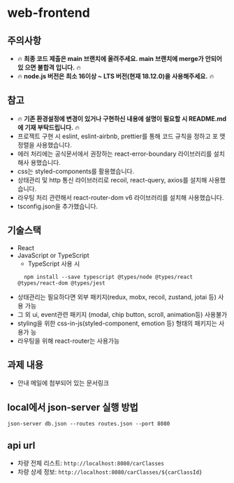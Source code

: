 # web-frontend

## 주의사항

- 🔥 **최종 코드 제출은 main 브랜치에 올려주세요. main 브랜치에 merge가 안되어있
  으면 불합격 입니다.** 🔥
- 🔥 **node.js 버전은 최소 16이상 ~ LTS 버전(현재 18.12.0)을 사용해주세요.** 🔥

## 참고

- 🔥 **기존 환경설정에 변경이 있거나 구현하신 내용에 설명이 필요할 시 README.md
  에 기재 부탁드립니다.** 🔥
- 프로젝트 구현 시 eslint, eslint-airbnb, prettier를 통해 코드 규칙을 정하고 포
  맷 정렬을 사용했습니다.
- 에러 처리에는 공식문서에서 권장하는 react-error-boundary 라이브러리를 설치해사
  용했습니다.
- css는 styled-components를 활용했습니다.
- 상태관리 및 http 통신 라이브러리로 recoil, react-query, axios를 설치해 사용했
  습니다.
- 라우팅 처리 관련해서 react-router-dom v6 라이브러리를 설치해 사용했습니다.
- tsconfig.json을 추가했습니다.

## 기술스택

- React
- JavaScript or TypeScript
  - TypeScript 사용 시
  ```
    npm install --save typescript @types/node @types/react @types/react-dom @types/jest
  ```
- 상태관리는 필요하다면 외부 패키지(redux, mobx, recoil, zustand, jotai 등) 사용
  가능
- 그 외 ui, event관련 패키지 (modal, chip button, scroll, animation등) 사용불가
- styling을 위한 css-in-js(styled-component, emotion 등) 형태의 패키지는 사용가
  능
- 라우팅을 위해 react-router는 사용가능

## 과제 내용

- 안내 메일에 첨부되어 있는 문서링크

## local에서 json-server 실행 방법

```
json-server db.json --routes routes.json --port 8080
```

## api url

- 차량 전체 리스트: `http://localhost:8080/carClasses`
- 차량 상세 정보: `http://localhost:8080/carClasses/${carClassId}`
